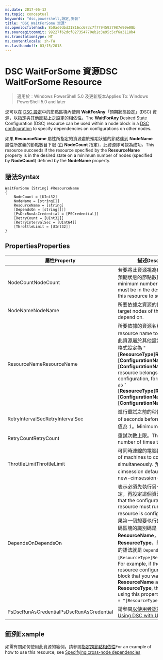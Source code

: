 ```yaml
---
ms.date: 2017-06-12
ms.topic: conceptual
keywords: "dsc,powershell,設定,安裝"
title: "DSC WaitForSome 資源"
ms.openlocfilehash: 8b0ad0dbd31816cc673c7f77945927987e90e08b
ms.sourcegitcommit: 99227f62dcf827354770eb2c3e95c5cf6a3118b4
ms.translationtype: HT
ms.contentlocale: zh-TW
ms.lasthandoff: 03/15/2018
---
```

# <a name="dsc-waitforsome-resource"></a><span data-ttu-id="0362b-103">DSC WaitForSome 資源</span><span class="sxs-lookup"><span data-stu-id="0362b-103">DSC WaitForSome Resource</span></span>

> <span data-ttu-id="0362b-104">適用於︰Windows PowerShell 5.0 及更新版本</span><span class="sxs-lookup"><span data-stu-id="0362b-104">Applies To: Windows PowerShell 5.0 and later</span></span>

<span data-ttu-id="0362b-105">您可以在 [DSC 設定](configurations.md)中的節點區塊內使用 **WaitForAny**「預期狀態設定」(DSC) 資源，以指定與其他節點上之設定的相依性。</span><span class="sxs-lookup"><span data-stu-id="0362b-105">The **WaitForAny** Desired State Configuration (DSC) resource can be used within a node block in a [DSC configuration](configurations.md) to specify dependencies on configurations on other nodes.</span></span>

<span data-ttu-id="0362b-106">如果 **ResourceName** 屬性所指定的資源處於預期狀態的節點達到 **NodeName** 屬性所定義的節點數目下限 (由 **NodeCount** 指定)，此資源即可視為成功。</span><span class="sxs-lookup"><span data-stu-id="0362b-106">This resource succeeds if the resource specified by the **ResourceName** property is in the desired state on a minimum number of nodes (specified by **NodeCount**) defined by the **NodeName** property.</span></span> 


## <a name="syntax"></a><span data-ttu-id="0362b-107">語法</span><span class="sxs-lookup"><span data-stu-id="0362b-107">Syntax</span></span>

```
WaitForSome [String] #ResourceName
{
    NodeCount = [UInt32]
    NodeName = [string[]]
    ResourceName = [string]
    [DependsOn = [string[]]]
    [PsDscRunAsCredential = [PSCredential]]
    [RetryCount = [UInt32]]
    [RetryIntervalSec = [UInt64]]
    [ThrottleLimit = [UInt32]]
}
```

## <a name="properties"></a><span data-ttu-id="0362b-108">Properties</span><span class="sxs-lookup"><span data-stu-id="0362b-108">Properties</span></span>

|  <span data-ttu-id="0362b-109">屬性</span><span class="sxs-lookup"><span data-stu-id="0362b-109">Property</span></span>  |  <span data-ttu-id="0362b-110">描述</span><span class="sxs-lookup"><span data-stu-id="0362b-110">Description</span></span>   | 
|---|---| 
| <span data-ttu-id="0362b-111">NodeCount</span><span class="sxs-lookup"><span data-stu-id="0362b-111">NodeCount</span></span>| <span data-ttu-id="0362b-112">若要將此資源視為成功，必須處於預期狀態的節點數目下限。</span><span class="sxs-lookup"><span data-stu-id="0362b-112">The minimum number of nodes that must be in the desired state for this resource to succeed.</span></span>|
| <span data-ttu-id="0362b-113">NodeName</span><span class="sxs-lookup"><span data-stu-id="0362b-113">NodeName</span></span>| <span data-ttu-id="0362b-114">所要依據之資源的目標節點。</span><span class="sxs-lookup"><span data-stu-id="0362b-114">The target nodes of the resource to depend on.</span></span>| 
| <span data-ttu-id="0362b-115">ResourceName</span><span class="sxs-lookup"><span data-stu-id="0362b-115">ResourceName</span></span>| <span data-ttu-id="0362b-116">所要依據的資源名稱。</span><span class="sxs-lookup"><span data-stu-id="0362b-116">The resource name to depend on.</span></span> <span data-ttu-id="0362b-117">若此資源屬於其他設定，請將名稱的格式設定為 "[__ResourceType__]__ResourceName__::[__ConfigurationName__]::[__ConfigurationName__]"</span><span class="sxs-lookup"><span data-stu-id="0362b-117">If this resource belongs to a different configuration, format the name as "[__ResourceType__]__ResourceName__::[__ConfigurationName__]::[__ConfigurationName__]"</span></span>| 
| <span data-ttu-id="0362b-118">RetryIntervalSec</span><span class="sxs-lookup"><span data-stu-id="0362b-118">RetryIntervalSec</span></span>| <span data-ttu-id="0362b-119">進行重試之前的秒數。</span><span class="sxs-lookup"><span data-stu-id="0362b-119">The number of seconds before retrying.</span></span> <span data-ttu-id="0362b-120">最小值為 1。</span><span class="sxs-lookup"><span data-stu-id="0362b-120">Minimum is 1.</span></span>| 
| <span data-ttu-id="0362b-121">RetryCount</span><span class="sxs-lookup"><span data-stu-id="0362b-121">RetryCount</span></span>| <span data-ttu-id="0362b-122">重試次數上限。</span><span class="sxs-lookup"><span data-stu-id="0362b-122">The maximum number of times to retry.</span></span>| 
| <span data-ttu-id="0362b-123">ThrottleLimit</span><span class="sxs-lookup"><span data-stu-id="0362b-123">ThrottleLimit</span></span>| <span data-ttu-id="0362b-124">可同時連線的電腦數目。</span><span class="sxs-lookup"><span data-stu-id="0362b-124">Number of machines to connect simultaneously.</span></span> <span data-ttu-id="0362b-125">預設值為 new-cimsession default。</span><span class="sxs-lookup"><span data-stu-id="0362b-125">Default is new-cimsession default.</span></span>| 
| <span data-ttu-id="0362b-126">DependsOn</span><span class="sxs-lookup"><span data-stu-id="0362b-126">DependsOn</span></span> | <span data-ttu-id="0362b-127">表示必須先執行另一個資源的設定，再設定這個資源。</span><span class="sxs-lookup"><span data-stu-id="0362b-127">Indicates that the configuration of another resource must run before this resource is configured.</span></span> <span data-ttu-id="0362b-128">例如，如果第一個想要執行的資源設定指令碼區塊的識別碼是 __ResourceName__，而它的類型是 __ResourceType__，則使用這個屬性的語法就是 `DependsOn = "[ResourceType]ResourceName"`。</span><span class="sxs-lookup"><span data-stu-id="0362b-128">For example, if the ID of the resource configuration script block that you want to run first is __ResourceName__ and its type is __ResourceType__, the syntax for using this property is `DependsOn = "[ResourceType]ResourceName"`.</span></span>|
| <span data-ttu-id="0362b-129">PsDscRunAsCredential</span><span class="sxs-lookup"><span data-stu-id="0362b-129">PsDscRunAsCredential</span></span> | <span data-ttu-id="0362b-130">請參閱[以使用者認證執行 DSC](https://docs.microsoft.com/powershell/dsc/runasuser)</span><span class="sxs-lookup"><span data-stu-id="0362b-130">See [Using DSC with User Credentials](https://docs.microsoft.com/powershell/dsc/runasuser)</span></span> |


## <a name="example"></a><span data-ttu-id="0362b-131">範例</span><span class="sxs-lookup"><span data-stu-id="0362b-131">Example</span></span>

<span data-ttu-id="0362b-132">如需有關如何使用此資源的範例，請參閱[指定跨節點相依性](crossNodeDependencies.md)</span><span class="sxs-lookup"><span data-stu-id="0362b-132">For an example of how to use this resource, see [Specifying cross-node dependencies](crossNodeDependencies.md)</span></span>

